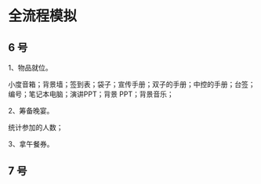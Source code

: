 # 全流程模拟

## 6 号

1、物品就位。

小度音箱；背景墙；签到表；袋子；宣传手册；双子的手册；中控的手册；台签；编号；笔记本电脑；演讲PPT；背景 PPT；背景音乐；

2、筹备晚宴。

统计参加的人数；

3、拿午餐券。



## 7 号
